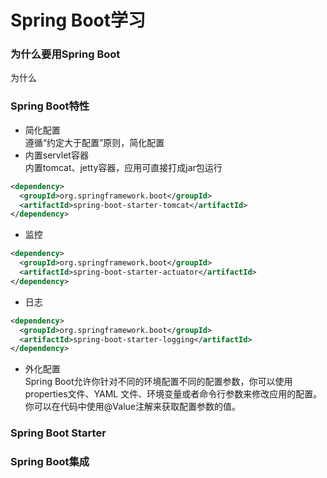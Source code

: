 # Spring Boot学习
### 为什么要用Spring Boot
为什么
### Spring Boot特性
* 简化配置<br>
遵循“约定大于配置”原则，简化配置
* 内置servlet容器<br>
内置tomcat、jetty容器，应用可直接打成jar包运行
```xml
<dependency>
  <groupId>org.springframework.boot</groupId>
  <artifactId>spring-boot-starter-tomcat</artifactId>
</dependency>
```
* 监控<br>
```xml
<dependency>
  <groupId>org.springframework.boot</groupId>
  <artifactId>spring-boot-starter-actuator</artifactId>
</dependency>
```
* 日志<br>
```xml
<dependency>
  <groupId>org.springframework.boot</groupId>
  <artifactId>spring-boot-starter-logging</artifactId>
</dependency>
```
* 外化配置<br>
Spring Boot允许你针对不同的环境配置不同的配置参数，你可以使用 properties文件、YAML 文件、环境变量或者命令行参数来修改应用的配置。你可以在代码中使用@Value注解来获取配置参数的值。
### Spring Boot Starter
### Spring Boot集成
